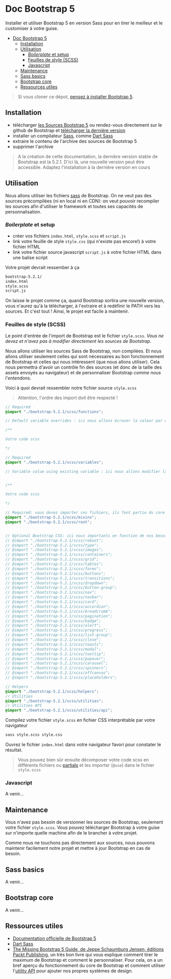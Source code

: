 # Doc Bootstrap 5

Installer et utiliser Bootstrap 5 en version Sass pour en tirer le meilleur et le customiser à votre guise.

- [Doc Bootstrap 5](#doc-bootstrap-5)
  - [Installation](#installation)
  - [Utilisation](#utilisation)
    - [*Boilerplate* et setup](#boilerplate-et-setup)
    - [Feuilles de style (SCSS)](#feuilles-de-style-scss)
    - [Javascript](#javascript)
  - [Maintenance](#maintenance)
  - [Sass basics](#sass-basics)
  - [Bootstrap core](#bootstrap-core)
  - [Ressources utiles](#ressources-utiles)

>Si vous cloner ce dépot, [pensez à installer Bootstrap 5](#installation).

## Installation

- télécharger [les Sources Bootstrap 5](https://getbootstrap.com/docs/5.0/getting-started/download/#source-files) ou rendez-vous directement sur le github de Bootstrap et [télécharger la dernière version](https://github.com/twbs/bootstrap/releases/tag/v5.2.1)
- installer un compilateur [Sass](https://fr.wikipedia.org/wiki/Sass_(langage)), comme [Dart Sass](https://sass-lang.com/dart-sass)
- extraire le contenu de l'archive des sources de Bootstrap 5
- supprimer l'archive

>A la création de cette documentation, la dernière version stable de Bootstrap est la 5.2.1. D'ici là, une nouvelle version peut être accessible. Adaptez l'installation à la dernière version en cours

## Utilisation

Nous allons utiliser les fichiers [sass](https://fr.wikipedia.org/wiki/Sass_(langage)) de Bootstrap. On ne veut pas des sources précompilées (ni en local ni en CDN): on veut pouvoir recompiler les sources afin d'utiliser le framework et toutes ses capacités de personnalisation.

### *Boilerplate* et setup

- créer vos fichiers `index.html`, `style.scss` et `script.js`
- link votre feuille de style `style.css` (qui n'existe pas encore!) à votre fichier HTML
- link votre fichier source javascript `script.js` à votre fichier HTML dans une balise script

Votre projet devrait ressember à ça

~~~bash
bootstrap-5.2.1/
index.html
style.scss
script.js
~~~

On laisse le projet comme ça, quand Bootstrap sortira une nouvelle version, vous n'aurez qu'à la télécharger, à l'extraire et à redéfinir le PATH vers les sources. Et c'est tout ! Ainsi, le projet est facile à maintenir. 

### Feuilles de style (SCSS)

Le point d'entrée de l'import de Bootstrap est le fichier `style.scss`. *Vous ne devez et n'avez pas à modifier directement les sources de Bootstrap*.

Nous allons utiliser les sources Sass de Bootstrap, non compilées. Et nous allons utiliser seulement celles qui sont nécessaires au bon fonctionnement de Bootstrap et celles qui nous intéressent (que nous allons utiliser). Cela nous permettra d'avoir un contrôle fin des sources (et donc de la taille des assets envoyés au navigateur) et de personnaliser Bootstrap *comme nous l'entendons*.

Voici à quoi devrait ressembler notre fichier source `style.scss`

>Attention, l'ordre des import doit être respecté !
~~~scss
// Required
@import "./bootstrap-5.2.1/scss/functions";

// Default variable overrides : ici nous allons écraser la valeur par défaut de variables Bootstrap

/**

Votre code scss

*/

// Required
@import "./bootstrap-5.2.1/scss/variables";

// Variable value using existing variable : ici nous allons modifier la valeur de variables Bootstrap à l'aide de variables qui existent déjà, nous allons aussi définir nos propres variables Sass


/**

Votre code scss

*/

// Required: vous devez importer ces fichiers, ils font partie du core de Bootstrap
@import "./bootstrap-5.2.1/scss/mixins";
@import "./bootstrap-5.2.1/scss/root";


// Optional Bootstrap CSS: ici nous importants en fonction de nos besoins les sources pour différents composants
// @import "./bootstrap-5.2.1/scss/reboot";
// @import "./bootstrap-5.2.1/scss/type";
// @import "./bootstrap-5.2.1/scss/images";
// @import "./bootstrap-5.2.1/scss/containers";
// @import "./bootstrap-5.2.1/scss/grid";
// @import "./bootstrap-5.2.1/scss/tables";
// @import "./bootstrap-5.2.1/scss/forms";
// @import "./bootstrap-5.2.1/scss/buttons";
// @import "./bootstrap-5.2.1/scss/transitions";
// @import "./bootstrap-5.2.1/scss/dropdown";
// @import "./bootstrap-5.2.1/scss/button-group";
// @import "./bootstrap-5.2.1/scss/nav";
// @import "./bootstrap-5.2.1/scss/navbar";
// @import "./bootstrap-5.2.1/scss/card";
// @import "./bootstrap-5.2.1/scss/accordion";
// @import "./bootstrap-5.2.1/scss/breadcrumb";
// @import "./bootstrap-5.2.1/scss/pagination";
// @import "./bootstrap-5.2.1/scss/badge";
// @import "./bootstrap-5.2.1/scss/alert";
// @import "./bootstrap-5.2.1/scss/progress";
// @import "./bootstrap-5.2.1/scss/list-group";
// @import "./bootstrap-5.2.1/scss/close";
// @import "./bootstrap-5.2.1/scss/toasts";
// @import "./bootstrap-5.2.1/scss/modal";
// @import "./bootstrap-5.2.1/scss/tooltip";
// @import "./bootstrap-5.2.1/scss/popover";
// @import "./bootstrap-5.2.1/scss/carousel";
// @import "./bootstrap-5.2.1/scss/spinners";
// @import "./bootstrap-5.2.1/scss/offcanvas";
// @import "./bootstrap-5.2.1/scss/placeholders";

// Helpers
@import "./bootstrap-5.2.1/scss/helpers";
// Utilities
@import "./bootstrap-5.2.1/scss/utilities";
// Utilities API
@import "./bootstrap-5.2.1/scss/utilities/api";

~~~

Compilez votre fichier `style.scss` en fichier CSS interprétable par votre navigateur

~~~bash
sass style.scss style.css
~~~

Ouvrez le fichier `index.html` dans votre navigateur favori pour constater le résultat.

>Vous pouvez bien sûr ensuite décomposer votre code scss en différents fichiers ou [partials](https://sass-lang.com/guide) et les importer (`@use`) dans le fichier `style.scss`

### Javascript

A venir...

## Maintenance

Vous n'avez pas besoin de versionner les sources de Bootstrap, seulement votre fichier `style.scss`. Vous pouvez télécharger Bootstrap à votre guise sur n'importe quelle machine afin de le brancher à votre projet.

Comme nous ne touchons pas directement aux sources, nous pouvons maintenir facilement notre projet et mettre à jour Bootstrap en cas de besoin.

## Sass basics

A venir...

## Bootstrap core

A venir...

## Ressources utiles

- [Documentation officielle de Bootstrap 5](https://getbootstrap.com/docs/5.0/getting-started/introduction/)
- [Dart Sass](https://sass-lang.com/dart-sass)
- [The Missing Bootstrap 5 Guide, de Jeppe Schaumburg Jensen, éditions Packt Publishing](https://www.packtpub.com/product/the-missing-bootstrap-5-guide/9781801076432), un très bon livre qui vous explique comment tirer le maximum de Bootstrap et comment le personnaliser. Pour cela, on a un bref aperçu du fonctionnement du core de Bootstrap et comment utiliser l'[utility API](https://getbootstrap.com/docs/5.0/utilities/api/) pour ajouter nos propres systèmes de design.